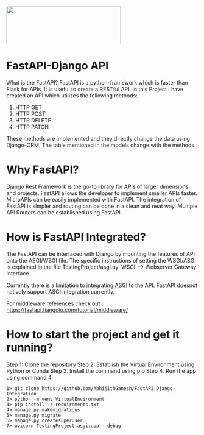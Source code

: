 
<img src="https://user-images.githubusercontent.com/67182544/118919993-2939a580-b953-11eb-896f-42417871aa7d.png" width="300" height="100">




FastAPI-Django API 
===================================================================================================================================================================================
What is the FastAPI?
FastAPI is a python-framework which is faster than Flask for APIs. It is useful to create a RESTful API. In this Project I have created an API which utilizes the following methods:
 1. HTTP GET
 2. HTTP POST
 3. HTTP DELETE
 4. HTTP PATCH
 
 
These methods are implemented and they directly change the data using Django-ORM. The table mentioned in the models change with the methods.

Why FastAPI?
===================================================================================================================================================================================


Django Rest Framework is the go-to library for APIs of larger dimensions and projects. FastAPI  allows the developer to implement smaller APIs faster. MicroAPIs can be easily 
implemented with FastAPI. The integration of FastAPI is simpler and routing can be done in a clean and neat way. Multiple API Routers can be established using FastAPI.

How is FastAPI Integrated?
===================================================================================================================================================================================

The FastAPI can be interfaced with Django by mounting the features of API onto the ASGI/WSGI file. The specific instructions of setting the WSGI/ASGI is explained in the file 
TestingProject/asgi.py. WSGI --> Webserver Gateway Interface.

Currently there is a limitation to integrating ASGI to the API. FastAPI doesnot natively support ASGI integration currently.

For middleware references check out : https://fastapi.tiangolo.com/tutorial/middleware/

How to start the project and get it running?
===================================================================================================================================================================================
Step 1: Clone the repository
Step 2: Establish the Virtual Environment using Python or Conda
Step 3: Install the command using pip
Step 4: Run the app using command 4
```
1> git clone https://github.com/AbhijithGanesh/FastAPI-Django-Integration
2> python -m venv VirtualEnvironment
3> pip install -r requirements.txt
4> manage.py makemigrations
5> manage.py migrate
6> manage.py createsuperuser
7> uvicorn TestingProject.asgi:app --debug
```
